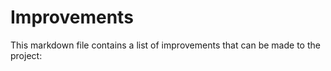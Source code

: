 # Improvements

This markdown file contains a list of improvements that can be made to the project:

